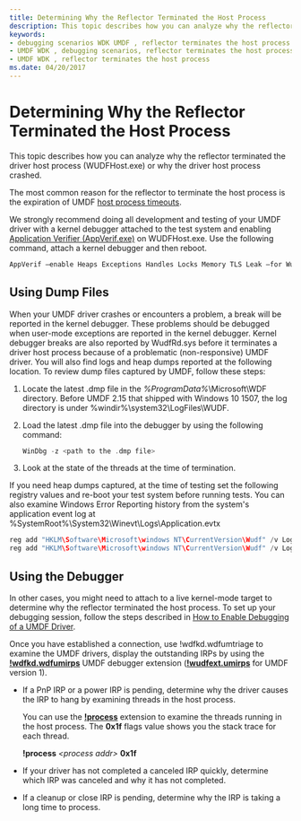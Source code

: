 ```yaml
---
title: Determining Why the Reflector Terminated the Host Process
description: This topic describes how you can analyze why the reflector terminated the driver host process (WUDFHost.exe).
keywords:
- debugging scenarios WDK UMDF , reflector terminates the host process
- UMDF WDK , debugging scenarios, reflector terminates the host process
- UMDF WDK , reflector terminates the host process
ms.date: 04/20/2017
---
```


# Determining Why the Reflector Terminated the Host Process


This topic describes how you can analyze why the reflector terminated the driver host process (WUDFHost.exe) or why the driver host process crashed.

The most common reason for the reflector to terminate the host process is the expiration of UMDF [host process timeouts](how-umdf-enforces-time-outs.md).

We strongly recommend doing all development and testing of your UMDF driver with a kernel debugger attached to the test system and enabling [Application Verifier (AppVerif.exe)](../debugger/debugger-download-tools.md) on WUDFHost.exe. Use the following command, attach a kernel debugger and then reboot.

```cpp
AppVerif –enable Heaps Exceptions Handles Locks Memory TLS Leak –for WudfHost.exe
```

## Using Dump Files


When your UMDF driver crashes or encounters a problem, a break will be reported in the kernel debugger. These problems should be debugged when user-mode exceptions are reported in the kernel debugger. Kernel debugger breaks are also reported by WudfRd.sys before it terminates a driver host process because of a problematic (non-responsive) UMDF driver. You will also find logs and heap dumps reported at the following location. To review dump files captured by UMDF, follow these steps:

1.  Locate the latest .dmp file in the *%ProgramData%*\\Microsoft\\WDF directory.
    Before UMDF 2.15 that shipped with Windows 10 1507, the log directory is under %windir%\\system32\\LogFiles\\WUDF.

2.  Load the latest .dmp file into the debugger by using the following command:
    ```cpp
    WinDbg -z <path to the .dmp file>
    ```

3.  Look at the state of the threads at the time of termination.

If you need heap dumps captured, at the time of testing set the following registry values and re-boot your test system before running tests. You can also examine Windows Error Reporting history from the system's application event log at %SystemRoot%\System32\Winevt\Logs\Application.evtx 

```cpp
reg add "HKLM\Software\Microsoft\windows NT\CurrentVersion\Wudf" /v LogMinidumpType /t REG_DWORD /d 0x1122
reg add "HKLM\Software\Microsoft\windows NT\CurrentVersion\Wudf" /v LogEnable /t REG_DWORD /d 1 
```

## Using the Debugger

In other cases, you might need to attach to a live kernel-mode target to determine why the reflector terminated the host process. To set up your debugging session, follow the steps described in [How to Enable Debugging of a UMDF Driver](enabling-a-debugger.md#kd).

Once you have established a connection, use !wdfkd.wdfumtriage to examine the UMDF drivers, display the outstanding IRPs by using the [**!wdfkd.wdfumirps**](../debuggercmds/-wdfkd-wdfumirps.md) UMDF debugger extension ([**!wudfext.umirps**](../debuggercmds/-wudfext-umirps.md) for UMDF version 1).

-   If a PnP IRP or a power IRP is pending, determine why the driver causes the IRP to hang by examining threads in the host process.

    You can use the [**!process**](../debuggercmds/-process.md) extension to examine the threads running in the host process. The **0x1f** flags value shows you the stack trace for each thread.

    **!process** *&lt;process addr&gt;* **0x1f**

-   If your driver has not completed a canceled IRP quickly, determine which IRP was canceled and why it has not completed.
-   If a cleanup or close IRP is pending, determine why the IRP is taking a long time to process.

 

